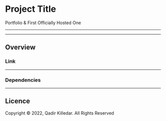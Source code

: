 # Project Title

Portfolio & First Officially Hosted One

---
---

## Overview
### Link

---

### Dependencies


---

## Licence
Copyright © 2022, Qadir Killedar. All Rights Reserved